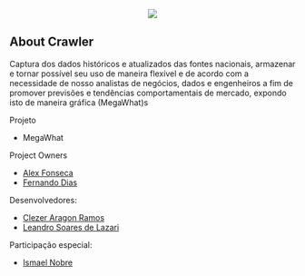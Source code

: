 <p align="center"><img src="https://laravel.com/assets/img/components/logo-laravel.svg"></p>

## About Crawler

Captura dos dados históricos e atualizados das fontes nacionais, armazenar e tornar possível seu uso de maneira flexível e de acordo com a necessidade de nosso analistas de negócios, dados e engenheiros a fim de promover previsões e tendências comportamentais de mercado, expondo isto de maneira gráfica (MegaWhat)s

Projeto
- MegaWhat

Project Owners
- [Alex Fonseca](mailto:alex.fonseca@doc88.com.br)
- [Fernando Dias](mailto:fernando.dias@doc88.com.br)

Desenvolvedores:
- [Clezer Aragon Ramos](mailto:clezer.ramos@doc88.com.brc)
- [Leandro Soares de Lazari](mailto:leandro.lazari@comerc.com.br)

Participação especial:
- [Ismael Nobre](mailto:ismael.nobre@doc88.com.br)